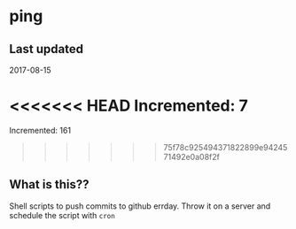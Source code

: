# ping

## Last updated
2017-08-15

<<<<<<< HEAD
Incremented: 7
=======
Incremented: 161
>>>>>>> 75f78c925494371822899e9424571492e0a08f2f

## What is this?? 
Shell scripts to push commits to github errday. Throw it on a server and schedule the script with `cron`
